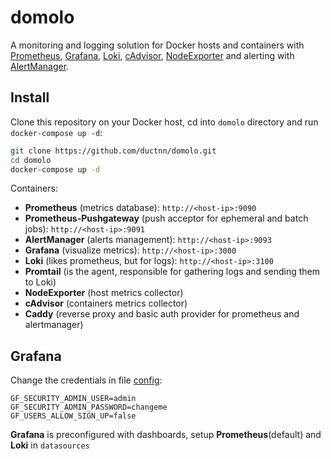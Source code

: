 # domolo

A monitoring and logging solution for Docker hosts and containers with [Prometheus](https://prometheus.io/),
[Grafana](http://grafana.org/), [Loki](https://github.com/grafana/loki/), [cAdvisor](https://github.com/google/cadvisor),
[NodeExporter](https://github.com/prometheus/node_exporter) and alerting with
[AlertManager](https://github.com/prometheus/alertmanager).

## Install

Clone this repository on your Docker host, cd into `domolo` directory and run
`docker-compose up -d`:

```bash
git clone https://github.com/ductnn/domolo.git
cd domolo
docker-compose up -d
```

Containers:
  - **Prometheus** (metrics database): `http://<host-ip>:9090`
  - **Prometheus-Pushgateway** (push acceptor for ephemeral and batch jobs): `http://<host-ip>:9091`
  - **AlertManager** (alerts management): `http://<host-ip>:9093`
  - **Grafana** (visualize metrics): `http://<host-ip>:3000`
  - **Loki** (likes prometheus, but for logs): `http://<host-ip>:3100`
  - **Promtail** (is the agent, responsible for gathering logs and sending them to Loki)
  - **NodeExporter** (host metrics collector)
  - **cAdvisor** (containers metrics collector)
  - **Caddy** (reverse proxy and basic auth provider for prometheus and alertmanager)

## Grafana

Change the credentials in file [config](config):

```
GF_SECURITY_ADMIN_USER=admin
GF_SECURITY_ADMIN_PASSWORD=changeme
GF_USERS_ALLOW_SIGN_UP=false
```

**Grafana** is preconfigured with dashboards, setup **Prometheus**(default) and
**Loki** in `datasources`

